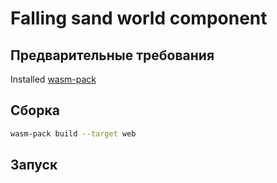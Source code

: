 # Falling sand world component

## Предварительные требования 

Installed [wasm-pack](https://rustwasm.github.io/wasm-pack/installer/)

## Сборка

```sh
wasm-pack build --target web
```

## Запуск


